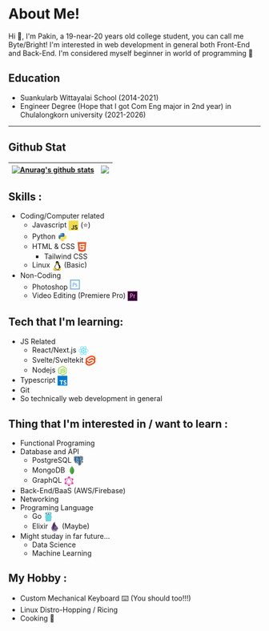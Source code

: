 # About Me!

Hi 👋, I'm Pakin, a 19-near-20 years old college student, you can call me Byte/Bright! I'm interested in web development in general both Front-End and Back-End. I'm considered myself beginner in world of programming 👶

## Education

-   Suankularb Wittayalai School (2014-2021)
-   Engineer Degree (Hope that I got Com Eng major in 2nd year) in Chulalongkorn university (2021-2026)

---

## Github Stat

| <a href="https://github.com/anuraghazra/github-readme-stats"><img align="center" src="https://github-readme-stats.vercel.app/api?username=OnFireByte&show_icons=true&theme=buefy&hide_border=true" alt="Anurag's github stats" /></a> | <a href="https://github.com/anuraghazra/github-readme-stats"><img align="center" src="https://github-readme-stats.vercel.app/api/top-langs/?username=OnFireByte&layout=compact&theme=buefy&hide_border=true" /></a> |
| ------------------------------------------------------------------------------------------------------------------------------------------------------------------------------------------------------------------------------------- | ------------------------------------------------------------------------------------------------------------------------------------------------------------------------------------------------------------------- |

## Skills :

-   Coding/Computer related
    -   Javascript <img src="https://github.com/devicons/devicon/blob/master/icons/javascript/javascript-original.svg" width="20px" style="vertical-align: middle;"> (⭐)
    -   Python <img src="https://github.com/devicons/devicon/blob/master/icons/python/python-original.svg" width="20px" style="vertical-align: middle;">
    -   HTML & CSS <img src="https://github.com/devicons/devicon/blob/master/icons/html5/html5-original.svg" width="20px" style="vertical-align: middle;">
        -   Tailwind CSS
    -   Linux <img src="https://github.com/devicons/devicon/blob/master/icons/linux/linux-original.svg" width="20px" style="vertical-align: middle;"> (Basic)
-   Non-Coding
    -   Photoshop <img src="https://github.com/devicons/devicon/blob/master/icons/photoshop/photoshop-line.svg" width="20px">
    -   Video Editing (Premiere Pro) <img src="https://github.com/devicons/devicon/blob/master/icons/premierepro/premierepro-original.svg" width="20px" style="vertical-align: middle;">

## Tech that I'm learning:

-   JS Related
    -   React/Next.js <img src="https://github.com/devicons/devicon/blob/master/icons/react/react-original.svg" width="20px" style="vertical-align: middle;">
    -   Svelte/Sveltekit <img src="https://github.com/devicons/devicon/blob/master/icons/svelte/svelte-original.svg" width="20px" style="vertical-align: middle;">
    -   Nodejs <img src="https://github.com/devicons/devicon/blob/master/icons/nodejs/nodejs-original.svg" width="20px" style="vertical-align: middle;">
-   Typescript <img src="https://github.com/devicons/devicon/blob/master/icons/typescript/typescript-original.svg" width="20px" style="vertical-align: middle;">
-   Git
-   So technically web development in general

## Thing that I'm interested in / want to learn :

-   Functional Programing
-   Database and API
    -   PostgreSQL <img src="https://github.com/devicons/devicon/blob/master/icons/postgresql/postgresql-original.svg" width="20px" style="vertical-align: middle;">
    -   MongoDB <img src="https://github.com/devicons/devicon/blob/master/icons/mongodb/mongodb-original.svg" width="20px" style="vertical-align: middle;">
    -   GraphQL <img src="https://github.com/devicons/devicon/blob/master/icons/graphql/graphql-plain.svg" width="20px" style="vertical-align: middle;">
-   Back-End/BaaS (AWS/Firebase)
-   Networking
-   Programing Language
    -   Go <img src="https://github.com/devicons/devicon/blob/master/icons/go/go-original.svg" width="20px" style="vertical-align: middle;">
    -   Elixir <img src="https://github.com/devicons/devicon/blob/master/icons/elixir/elixir-original.svg" width="20px" style="vertical-align: middle;"> (Maybe)
-   Might studay in far future...
    -   Data Science
    -   Machine Learning

## My Hobby :

-   Custom Mechanical Keyboard ⌨️ (You should too!!!)
-   Linux Distro-Hopping / Ricing
-   Cooking 🍳
